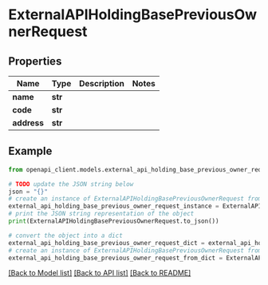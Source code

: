 # ExternalAPIHoldingBasePreviousOwnerRequest


## Properties

Name | Type | Description | Notes
------------ | ------------- | ------------- | -------------
**name** | **str** |  | 
**code** | **str** |  | 
**address** | **str** |  | 

## Example

```python
from openapi_client.models.external_api_holding_base_previous_owner_request import ExternalAPIHoldingBasePreviousOwnerRequest

# TODO update the JSON string below
json = "{}"
# create an instance of ExternalAPIHoldingBasePreviousOwnerRequest from a JSON string
external_api_holding_base_previous_owner_request_instance = ExternalAPIHoldingBasePreviousOwnerRequest.from_json(json)
# print the JSON string representation of the object
print(ExternalAPIHoldingBasePreviousOwnerRequest.to_json())

# convert the object into a dict
external_api_holding_base_previous_owner_request_dict = external_api_holding_base_previous_owner_request_instance.to_dict()
# create an instance of ExternalAPIHoldingBasePreviousOwnerRequest from a dict
external_api_holding_base_previous_owner_request_from_dict = ExternalAPIHoldingBasePreviousOwnerRequest.from_dict(external_api_holding_base_previous_owner_request_dict)
```
[[Back to Model list]](../README.md#documentation-for-models) [[Back to API list]](../README.md#documentation-for-api-endpoints) [[Back to README]](../README.md)


